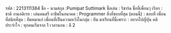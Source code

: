 รหัส : 2213111384
ชื่อ - นามสกุล :Pumipat Suttimark
ชื่อเล่น : ริชาร์ด
ชื่อที่เพื่อนๆ เรียก : ชาติ
งานอดิเรท : เล่นดนตรี
อาชีพในอนาคต : Programmer 
สิ่งที่ชอบที่สุด (ตอนนี้) : ชอบที่
เพื่อนที่สนิทที่สุด : ทีมหมาแก่
เพื่อนที่เป็นความหวังในกลุ่ม : ทีม
มาเรียนที่นี้เพราะ : อยากไปญี่ปุ่น
คติประจำใจ : ทุกคนเริ่มจาก 1
เวลานอน : ตี 2
